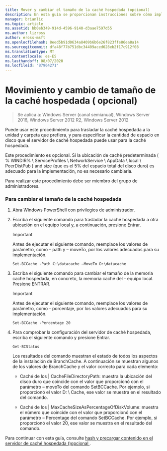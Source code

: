 ```yaml
---
title: Mover y cambiar el tamaño de la caché hospedada (opcional)
description: En esta guía se proporcionan instrucciones sobre cómo implementar BranchCache en modo caché hospedada en equipos que ejecutan Windows Server 2016 y Windows 10.
manager: brianlic
ms.topic: article
ms.assetid: bb0eb349-914d-4596-9140-d3aae7597d55
ms.author: lizross
author: eross-msft
ms.openlocfilehash: 8eed5b91d0634a8409b6b6e26f823ffe86ea8a14
ms.sourcegitcommit: dfa48f77b751dbc34409aced628eb2f17c912f08
ms.translationtype: MT
ms.contentlocale: es-ES
ms.lasthandoff: 08/07/2020
ms.locfileid: "87964271"
---
```

# <a name="move-and-resize-the-hosted-cache-optional"></a>Movimiento y cambio de tamaño de la caché hospedada \( opcional\)

>Se aplica a: Windows Server (canal semianual), Windows Server 2016, Windows Server 2012 R2, Windows Server 2012

Puede usar este procedimiento para trasladar la caché hospedada a la unidad y carpeta que prefiera, y para especificar la cantidad de espacio en disco que el servidor de caché hospedada puede usar para la caché hospedada.

Este procedimiento es opcional. Si la ubicación de caché predeterminada \( % WINDIR% \\ ServiceProfiles \\ NetworkService \\ AppData \\ local \\ PeerDistPub \) and size (que es el 5% del espacio total del disco duro) es adecuado para la implementación, no es necesario cambiarla.

Para realizar este procedimiento debe ser miembro del grupo de administradores.

### <a name="to-move-and-resize-the-hosted-cache"></a>Para cambiar el tamaño de la caché hospedada

1. Abra Windows PowerShell con privilegios de administrador.

2. Escriba el siguiente comando para trasladar la caché hospedada a otra ubicación en el equipo local y, a continuación, presione Entrar.

    > [!IMPORTANT]
    > Antes de ejecutar el siguiente comando, reemplace los valores de parámetro, como – path y – moveTo, por los valores adecuados para su implementación.

    ```
    Set-BCCache -Path C:\datacache –MoveTo D:\datacache
    ```

3.  Escriba el siguiente comando para cambiar el tamaño de la memoria caché hospedada, en concreto, la memoria caché del \- equipo local. Presione ENTRAR.

    > [!IMPORTANT]
    > Antes de ejecutar el siguiente comando, reemplace los valores de parámetro, como \- porcentaje, por los valores adecuados para su implementación.

    ```
    Set-BCCache -Percentage 20
    ```

4.  Para comprobar la configuración del servidor de caché hospedada, escriba el siguiente comando y presione Entrar.

    ```
    Get-BCStatus
    ```

    Los resultados del comando muestran el estado de todos los aspectos de la instalación de BranchCache. A continuación se muestran algunos de los valores de BranchCache y el valor correcto para cada elemento:

    -   Caché de los | CacheFileDirectoryPath: muestra la ubicación del disco duro que coincide con el valor que proporcionó con el parámetro – moveTo del comando SetBCCache. Por ejemplo, si proporcionó el valor D: \\ Cache, ese valor se muestra en el resultado del comando.

    -   Caché de los | MaxCacheSizeAsPercentageOfDiskVolume: muestra el número que coincide con el valor que proporcionó con el parámetro – Percentage del comando SetBCCache. Por ejemplo, si proporcionó el valor 20, ese valor se muestra en el resultado del comando.

Para continuar con esta guía, consulte [hash y precargar contenido en el servidor de caché hospedada &#40;&#41;opcional ](7-Bc-Prehash-Preload.md).